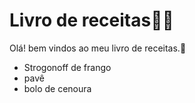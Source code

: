 #  Livro de receitas:man_cook: 

Olá! bem vindos ao meu livro de receitas.:wave:

- Strogonoff de frango
- pavê
- bolo de cenoura